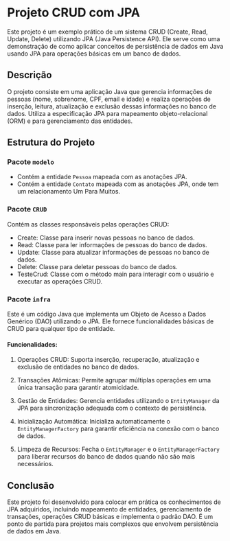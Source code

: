# Projeto CRUD com JPA

Este projeto é um exemplo prático de um sistema CRUD (Create, Read, Update, Delete) utilizando JPA (Java Persistence API). Ele serve como uma demonstração de como aplicar conceitos de persistência de dados em Java usando JPA para operações básicas em um banco de dados.

## Descrição

O projeto consiste em uma aplicação Java que gerencia informações de pessoas (nome, sobrenome, CPF, email e idade) e realiza operações de inserção, leitura, atualização e exclusão dessas informações no banco de dados. Utiliza a especificação JPA para mapeamento objeto-relacional (ORM) e para gerenciamento das entidades.

## Estrutura do Projeto

### Pacote `modelo`

* Contém a entidade `Pessoa` mapeada com as anotações JPA.
* Contém a entidade `Contato` mapeada com as anotações JPA, onde tem um relacionamento Um Para Muitos.

### Pacote `CRUD`

Contém as classes responsáveis pelas operações CRUD:

* Create: Classe para inserir novas pessoas no banco de dados.
* Read: Classe para ler informações de pessoas do banco de dados.
* Update: Classe para atualizar informações de pessoas no banco de dados.
* Delete: Classe para deletar pessoas do banco de dados.
* TesteCrud: Classe com o método main para interagir com o usuário e executar as operações CRUD.

### Pacote `infra`

Este é um código Java que implementa um Objeto de Acesso a Dados Genérico (DAO) utilizando o JPA. Ele fornece funcionalidades básicas de CRUD para qualquer tipo de entidade.

#### Funcionalidades:

1. Operações CRUD: Suporta inserção, recuperação, atualização e exclusão de entidades no banco de dados.

2. Transações Atômicas: Permite agrupar múltiplas operações em uma única transação para garantir atomicidade.

3. Gestão de Entidades: Gerencia entidades utilizando o `EntityManager` da JPA para sincronização adequada com o contexto de persistência.

4. Inicialização Automática: Inicializa automaticamente o `EntityManagerFactory` para garantir eficiência na conexão com o banco de dados.

5. Limpeza de Recursos: Fecha o `EntityManager` e o `EntityManagerFactory` para liberar recursos do banco de dados quando não são mais necessários.

## Conclusão

Este projeto foi desenvolvido para colocar em prática os conhecimentos de JPA adquiridos, incluindo mapeamento de entidades, gerenciamento de transações, operações CRUD básicas e implementa o padrão DAO. É um ponto de partida para projetos mais complexos que envolvem persistência de dados em Java.
